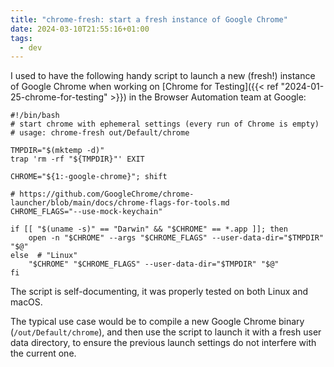 ```yaml
---
title: "chrome-fresh: start a fresh instance of Google Chrome"
date: 2024-03-10T21:55:16+01:00
tags:
  - dev
---
```


I used to have the following handy script to launch a new (fresh!) instance of
Google Chrome when working on [Chrome for Testing]({{< ref
"2024-01-25-chrome-for-testing" >}}) in the Browser Automation team at
Google:


```shell
#!/bin/bash
# start chrome with ephemeral settings (every run of Chrome is empty)
# usage: chrome-fresh out/Default/chrome

TMPDIR="$(mktemp -d)"
trap 'rm -rf "${TMPDIR}"' EXIT

CHROME="${1:-google-chrome}"; shift

# https://github.com/GoogleChrome/chrome-launcher/blob/main/docs/chrome-flags-for-tools.md
CHROME_FLAGS="--use-mock-keychain"

if [[ "$(uname -s)" == "Darwin" && "$CHROME" == *.app ]]; then
	open -n "$CHROME" --args "$CHROME_FLAGS" --user-data-dir="$TMPDIR" "$@"
else  # "Linux"
	"$CHROME" "$CHROME_FLAGS" --user-data-dir="$TMPDIR" "$@"
fi
```

The script is self-documenting, it was properly tested on both Linux and macOS.

The typical use case would be to compile a new Google Chrome binary
(`/out/Default/chrome`), and then use the script to launch it with a fresh user
data directory, to ensure the previous launch settings do not interfere with the
current one.
